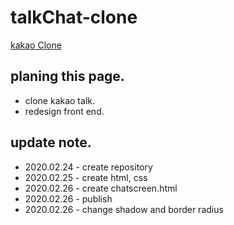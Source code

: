 # talkChat-clone
 [kakao Clone](https://pecalee.github.io/talkChat-clone/, "kakao clone by pecalee")

## planing this page.
* clone kakao talk.
* redesign front end.

## update note.
* 2020.02.24 - create repository
* 2020.02.25 - create html, css
* 2020.02.26 - create chatscreen.html
* 2020.02.26 - publish
* 2020.02.26 - change shadow and border radius 
